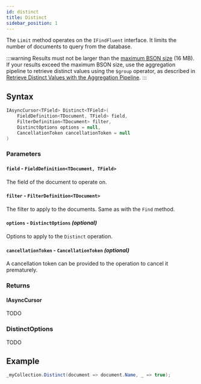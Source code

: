 ```yaml
---
id: distinct
title: Distinct
sidebar_position: 1
---
```


The `Limit` method operates on the `IFindFluent` interface. It limits the number of documents to query from the database.

:::warning
Results must not be larger than the [maximum BSON size](https://docs.mongodb.com/manual/reference/limits/#std-label-limit-bson-document-size) (16 MB). If your results exceed the maximum BSON size, use the aggregation pipeline to retrieve distinct values using the `$group` operator, as described in [Retrieve Distinct Values with the Aggregation Pipeline](https://docs.mongodb.com/manual/reference/operator/aggregation/group/#std-label-aggregation-group-distinct-values).
:::

## Syntax

```cs
IAsyncCursor<TField> Distinct<TField>(
    FieldDefinition<TDocument, TField> field,
    FilterDefinition<TDocument> filter,
    DistinctOptions options = null,
    CancellationToken cancellationToken = null
)
```

### Parameters

#### **`field`** - `FieldDefinition<TDocument, TField>`

The field of the document to operate on.

#### **`filter`** - `FilterDefinition<TDocument>`

The filter to apply to the documents. Same as with the `Find` method.

#### **`options`** - `DistinctOptions` _(optional)_

Options to apply to the `Distinct` operation.

#### **`cancellationToken`** - `CancellationToken` _(optional)_

A cancellation token can be provided to the operation to cancel it prematurely.

### Returns

#### **IAsyncCursor<TField>**

TODO

### DistinctOptions

TODO

## Example

```cs
_myCollection.Distinct(document => document.Name, _ => true);
```

